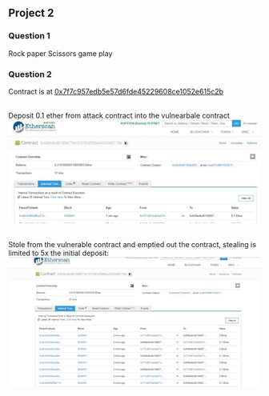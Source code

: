 ## Project 2

### Question 1

Rock paper Scissors game play

### Question 2      

Contract is at [0x7f7c957edb5e57d6fde45229608ce1052e615c2b](https://ropsten.etherscan.io/address/0x7f7c957edb5e57d6fde45229608ce1052e615c2b)      

<br>Deposit 0.1 ether from attack contract into the vulnearbale contract          
   ![Deposit From Contract](screenshots/deposit_from_contract.JPG)  

<br>Stole from the vulnerable contract and emptied out the contract, stealing is limited to 5x the initial deposit:  
   ![Stole From Contract](screenshots/stole_5times_emptied_contract.JPG)  